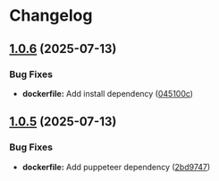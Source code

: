 # Changelog

## [1.0.6](https://github.com/hairbui76/credly-badges/compare/v1.0.5...v1.0.6) (2025-07-13)


### Bug Fixes

* **dockerfile:** Add install dependency ([045100c](https://github.com/hairbui76/credly-badges/commit/045100c58c73bb042f141351d12ee193356187c8))

## [1.0.5](https://github.com/hairbui76/credly-badges/compare/v1.0.4...v1.0.5) (2025-07-13)


### Bug Fixes

* **dockerfile:** Add puppeteer dependency ([2bd9747](https://github.com/hairbui76/credly-badges/commit/2bd9747610bc38c1c5e05c903fef963d479079d5))
